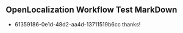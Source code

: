 ## OpenLocalization Workflow Test MarkDown
* 61359186-0e1d-48d2-aa4d-13711519b6cc thanks!

<!--HONumber=Aug16_HO5-->



